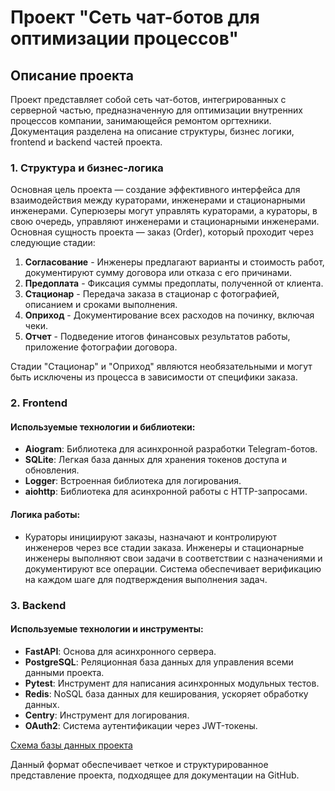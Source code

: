 # Проект "Сеть чат-ботов для оптимизации процессов"

## Описание проекта

Проект представляет собой сеть чат-ботов, интегрированных с серверной частью, предназначенную для оптимизации внутренних процессов компании, занимающейся ремонтом оргтехники. Документация разделена на описание структуры, бизнес логики, frontend и backend частей проекта.

### 1. Структура и бизнес-логика

Основная цель проекта — создание эффективного интерфейса для взаимодействия между кураторами, инженерами и стационарными инженерами. Суперюзеры могут управлять кураторами, а кураторы, в свою очередь, управляют инженерами и стационарными инженерами. Основная сущность проекта — заказ (Order), который проходит через следующие стадии:

1. **Согласование** - Инженеры предлагают варианты и стоимость работ, документируют сумму договора или отказа с его причинами.
2. **Предоплата** - Фиксация суммы предоплаты, полученной от клиента.
3. **Стационар** - Передача заказа в стационар с фотографией, описанием и сроками выполнения.
4. **Оприход** - Документирование всех расходов на починку, включая чеки.
5. **Отчет** - Подведение итогов финансовых результатов работы, приложение фотографии договора.

Стадии "Стационар" и "Оприход" являются необязательными и могут быть исключены из процесса в зависимости от специфики заказа.

### 2. Frontend

#### Используемые технологии и библиотеки:
- **Aiogram**: Библиотека для асинхронной разработки Telegram-ботов.
- **SQLite**: Легкая база данных для хранения токенов доступа и обновления.
- **Logger**: Встроенная библиотека для логирования.
- **aiohttp**: Библиотека для асинхронной работы с HTTP-запросами.

#### Логика работы:
- Кураторы инициируют заказы, назначают и контролируют инженеров через все стадии заказа. Инженеры и стационарные инженеры выполняют свои задачи в соответствии с назначениями и документируют все операции. Система обеспечивает верификацию на каждом шаге для подтверждения выполнения задач.

### 3. Backend

#### Используемые технологии и инструменты:
- **FastAPI**: Основа для асинхронного сервера.
- **PostgreSQL**: Реляционная база данных для управления всеми данными проекта.
- **Pytest**: Инструмент для написания асинхронных модульных тестов.
- **Redis**: NoSQL база данных для кеширования, ускоряет обработку данных.
- **Centry**: Инструмент для логирования.
- **OAuth2**: Система аутентификации через JWT-токены.

[Схема базы данных проекта](https://github.com/loshkasaginov/Bot_Network_Prod/assets/84158585/6172d28d-278a-4e6d-9a28-67503309dfa5)

Данный формат обеспечивает четкое и структурированное представление проекта, подходящее для документации на GitHub.
